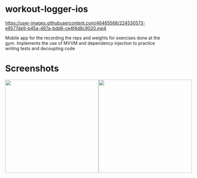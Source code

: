 # workout-logger-ios
https://user-images.githubusercontent.com/46465568/224530573-e9577de9-b45a-467a-bdd6-ce4f4d8c9020.mp4

Mobile app for the recording the reps and weights for exercises done at the gym.
Implements the use of MVVM and dependency injection to practice writing tests and decoupling code

# Screenshots
<div style="display: flex">
<img src="https://user-images.githubusercontent.com/46465568/213953224-8cbc724a-0b6f-4e1f-aaee-d29cba2cc87e.PNG" width="300" />
<img src="https://user-images.githubusercontent.com/46465568/213953228-33dfc420-eaa4-45b3-9fce-3c2360435c73.PNG" width="300" />
</div>




